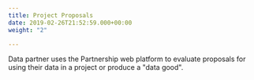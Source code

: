 ```yaml
---
title: Project Proposals
date: 2019-02-26T21:52:59.000+00:00
weight: "2"

---
```

Data partner uses the Partnership web platform to evaluate proposals for using their data in a project or produce a "data good". 